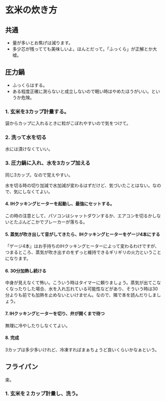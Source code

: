 # 玄米の炊き方

## 共通

 - 量が多いとお焦げは減ります。
 - 多少芯が残ってても美味しいよ。ほんとだって。「ふっくら」が正解とか大嘘。

## 圧力鍋

 - ふっくらはする。
 - ある程度正確に測らないと成立しないので眠い時はやめたほうがいい。というか危険。

### 1. 玄米を3カップ計量する。

袋からカップに入れるときに粒がこぼれやすいので気をつけて。

### 2. 洗って水を切る

水には漬けなくていい。

### 3. 圧力鍋に入れ、水を3カップ加える

同じ3カップ。なので覚えやすい。

水を切る時の切り加減で水加減が変わるはずだけど、気づいたことはない。なので、気にしなくてよい。

#### 4. IHクッキングヒーターを起動し、最強にセットする。

この時の注意として、パソコンはシャットダウンするか、エアコンを切るかしないとたぶんどこかでブレーカーが落ちる。

#### 5. 蒸気が吹き出して音がしてきたら、IHクッキングヒーターをゲージ4本にする

「ゲージ4本」はお手持ちのIHクッキングヒーターによって変わるわけですが、つまるところ、蒸気が吹き出すのをずっと維持できるギリギリの火力ということになります。

#### 6. 30分加熱し続ける

中身が見えなくて怖い。こういう時はタイマーに頼りましょう。蒸気が出てこなくなったりした場合、水を入れ忘れている可能性などがあり、そういう時は30分よりも前でも加熱を止めないといけません。なので、隣で本を読んだりしましょう。

#### 7. IHクッキングヒーターを切り、弁が開くまで待つ

無理に冷やしたりしなくてよい。

#### 8. 完成

3カップは多少多いけれど、冷凍すればまぁちょうど良いくらいかなぁという。

## フライパン

楽。

### 1. 玄米を２カップ計量し、洗う。
